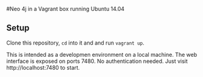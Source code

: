 #Neo 4j in a Vagrant box running Ubuntu 14.04

## Setup
Clone this repository, `cd` into it and and run `vagrant up`.

This is intended as a developmen environment on a local machine.
The web interface is exposed on ports 7480. No authentication needed.
Just visit http://localhost:7480 to start.
